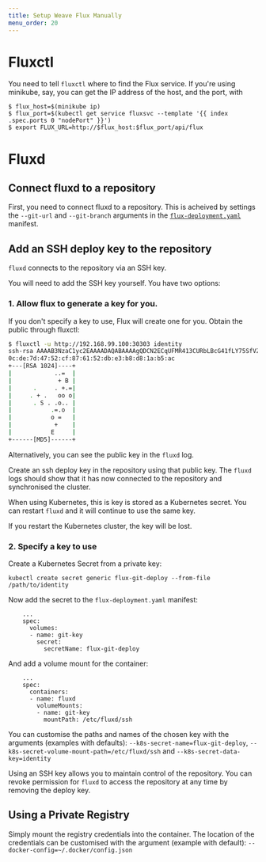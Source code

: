 ```yaml
---
title: Setup Weave Flux Manually
menu_order: 20
---
```


# Fluxctl

You need to tell `fluxctl` where to find the Flux service. If you're
using minikube, say, you can get the IP address of the host, and the
port, with

```
$ flux_host=$(minikube ip)
$ flux_port=$(kubectl get service fluxsvc --template '{{ index .spec.ports 0 "nodePort" }}')
$ export FLUX_URL=http://$flux_host:$flux_port/api/flux
```

# Fluxd

## Connect fluxd to a repository

First, you need to connect fluxd to a repository. This is acheived by
settings the `--git-url` and `--git-branch` arguments in the
[`flux-deployment.yaml`](../../deploy/flux-deployment.yaml) manifest.

## Add an SSH deploy key to the repository

`fluxd` connects to the repository via an SSH key.

You will need to add the SSH key yourself. You have two options:

### 1. Allow flux to generate a key for you.

If you don't specify a key to use, Flux will create one for you. Obtain
the public through fluxctl:

```sh
$ fluxctl -u http://192.168.99.100:30303 identity
ssh-rsa AAAAB3NzaC1yc2EAAAADAQABAAAAgQDCN2ECqUFMR413CURbLBcG41fLY75SfVZCd3LCsJBClVlEcMk4lwXxA3X4jowpv2v4Jw2qqiWKJepBf2UweBLmbWYicHc6yboj5o297//+ov0qGt/uRuexMN7WUx6c93VFGV7Pjd60Yilb6GSF8B39iEVq7GQUC1OZRgQnKZWLSQ==
0c:de:7d:47:52:cf:87:61:52:db:e3:b8:d8:1a:b5:ac
+---[RSA 1024]----+
|            ..=  |
|             + B |
|      .     . +.=|
|     . + .   oo o|
|      . S . .o.. |
|           .=.o  |
|           o =   |
|            +    |
|           E     |
+------[MD5]------+

```

Alternatively, you can see the public key in the `fluxd` log.

Create an ssh deploy key in the repository using that public key. The
`fluxd` logs should show that it has now connected to the repository and
synchronised the cluster.

When using Kubernetes, this is key is stored as a Kubernetes secret. You
can restart `fluxd` and it will continue to use the same key.

If you restart the Kubernetes cluster, the key will be lost.

### 2. Specify a key to use

Create a Kubernetes Secret from a private key:

```
kubectl create secret generic flux-git-deploy --from-file /path/to/identity
```

Now add the secret to the `flux-deployment.yaml` manifest:

```
    ...
    spec:
      volumes:
      - name: git-key
        secret:
          secretName: flux-git-deploy
```

And add a volume mount for the container:

```
    ...
    spec:
      containers:
      - name: fluxd
        volumeMounts:
        - name: git-key
          mountPath: /etc/fluxd/ssh
```

You can customise the paths and names of the chosen key with the
arguments (examples with defaults): `--k8s-secret-name=flux-git-deploy`,
`--k8s-secret-volume-mount-path=/etc/fluxd/ssh` and
`--k8s-secret-data-key=identity`

Using an SSH key allows you to maintain control of the repository. You
can revoke permission for `fluxd` to access the repository at any time
by removing the deploy key.

## Using a Private Registry

Simply mount the registry credentials into the container. The location
of the credentials can be customised with the argument (example with
default): `--docker-config=~/.docker/config.json`
